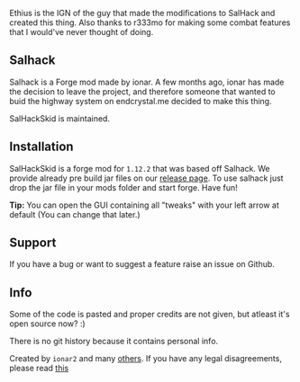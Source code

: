 Ethius is the IGN of the guy that made the modifications to SalHack and created this thing. Also thanks to r333mo for making some combat features that I would've never thought of doing.

## Salhack
Salhack is a Forge mod made by ionar. A few months ago, ionar has made the decision to leave the project, and therefore someone that wanted to buid the highway system on endcrystal.me decided to make this thing.

SalHackSkid is maintained.
 
## Installation
SalHackSkid is a forge mod for `1.12.2` that was based off Salhack. We provide already pre build jar files on our [release page](https://github.com/pleasegivesource/SalHackSkid/releases). To use salhack just drop the jar file in your mods folder and start forge. Have fun!

**Tip:** You can open the GUI containing all "tweaks" with your left arrow at default (You can change that later.)

## Support

If you have a bug or want to suggest a feature raise an issue on Github.

## Info

Some of the code is pasted and proper credits are not given, but atleast it's open source now? :)

There is no git history because it contains personal info.

Created by `ionar2` and many [others](https://github.com/ionar2/salhack/graphs/contributors). If you have any legal disagreements, please read [this](https://help.github.com/en/github/site-policy/guide-to-submitting-a-dmca-takedown-notice)
